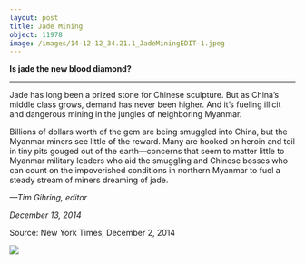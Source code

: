 ```yaml
---
layout: post
title: Jade Mining
object: 11978
image: /images/14-12-12_34.21.1_JadeMiningEDIT-1.jpeg
---
```

**Is jade the new blood diamond?**

****

Jade has long been a prized stone for Chinese sculpture. But as China’s middle class grows, demand has never been higher. And it’s fueling illicit and dangerous mining in the jungles of neighboring Myanmar.

Billions of dollars worth of the gem are being smuggled into China, but the Myanmar miners see little of the reward. Many are hooked on heroin and toil in tiny pits gouged out of the earth—concerns that seem to matter little to Myanmar military leaders who aid the smuggling and Chinese bosses who can count on the impoverished conditions in northern Myanmar to fuel a steady stream of miners dreaming of jade. 

*—Tim Gihring, editor*

*December 13, 2014*

Source: New York Times, December 2, 2014

![]({{siteurl.base}}/images/14-12-12_34.21.1_JadeMiningEDIT-1.jpeg)
